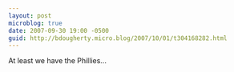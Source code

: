 ```yaml
---
layout: post
microblog: true
date: 2007-09-30 19:00 -0500
guid: http://bdougherty.micro.blog/2007/10/01/t304168282.html
---
```

At least we have the Phillies...
